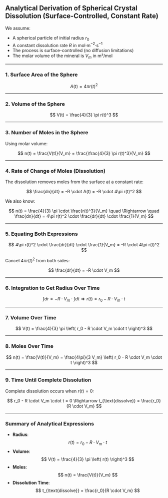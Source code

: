 ## Analytical Derivation of Spherical Crystal Dissolution (Surface-Controlled, Constant Rate)

We assume:
- A spherical particle of initial radius $r_0$
- A constant dissolution rate $R$ in mol·m$^{-2}$·s$^{-1}$
- The process is surface-controlled (no diffusion limitations)
- The molar volume of the mineral is $V_m$ in m³/mol

---

### 1. Surface Area of the Sphere

$$
A(t) = 4\pi r(t)^2
$$

---

### 2. Volume of the Sphere

$$
V(t) = \frac{4}{3} \pi r(t)^3
$$

---

### 3. Number of Moles in the Sphere

Using molar volume:

$$
n(t) = \frac{V(t)}{V_m} = \frac{\frac{4}{3} \pi r(t)^3}{V_m}
$$

---

### 4. Rate of Change of Moles (Dissolution)

The dissolution removes moles from the surface at a constant rate:

$$
\frac{dn}{dt} = -R \cdot A(t) = -R \cdot 4\pi r(t)^2
$$

We also know:

$$
n(t) = \frac{4}{3} \pi \cdot \frac{r(t)^3}{V_m}
\quad \Rightarrow \quad
\frac{dn}{dt} = 4\pi r(t)^2 \cdot \frac{dr}{dt} \cdot \frac{1}{V_m}
$$

---

### 5. Equating Both Expressions

$$
4\pi r(t)^2 \cdot \frac{dr}{dt} \cdot \frac{1}{V_m} = -R \cdot 4\pi r(t)^2
$$

Cancel $4\pi r(t)^2$ from both sides:

$$
\frac{dr}{dt} = -R \cdot V_m
$$

---

### 6. Integration to Get Radius Over Time

$$
\int dr = -R \cdot V_m \cdot \int dt
\Rightarrow
r(t) = r_0 - R \cdot V_m \cdot t
$$

---

### 7. Volume Over Time

$$
V(t) = \frac{4}{3} \pi \left( r_0 - R \cdot V_m \cdot t \right)^3
$$

---

### 8. Moles Over Time

$$
n(t) = \frac{V(t)}{V_m} = \frac{4\pi}{3 V_m} \left( r_0 - R \cdot V_m \cdot t \right)^3
$$

---

### 9. Time Until Complete Dissolution

Complete dissolution occurs when $r(t)=0$:

$$
r_0 - R \cdot V_m \cdot t = 0 \Rightarrow t_{\text{dissolve}} = \frac{r_0}{R \cdot V_m}
$$

---

### Summary of Analytical Expressions

- **Radius**:
  $$
  r(t) = r_0 - R \cdot V_m \cdot t
  $$
- **Volume**:
  $$
  V(t) = \frac{4}{3} \pi \left( r(t) \right)^3
  $$
- **Moles**:
  $$
  n(t) = \frac{V(t)}{V_m}
  $$
- **Dissolution Time**:
  $$
  t_{\text{dissolve}} = \frac{r_0}{R \cdot V_m}
  $$